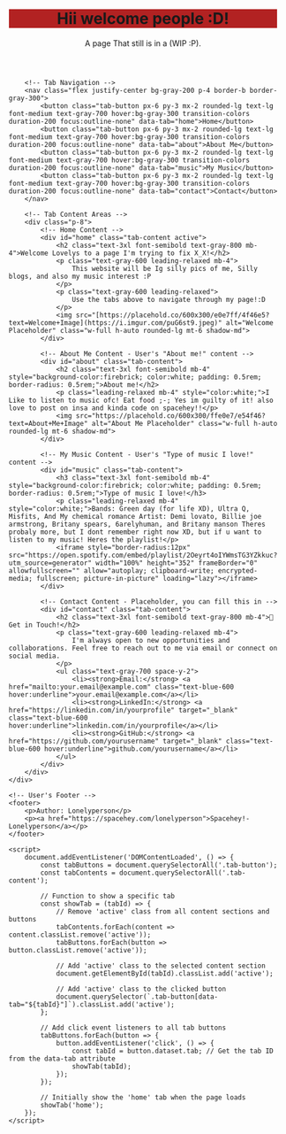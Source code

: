 <!DOCTYPE html>
<html lang="en">
<head>
    <meta charset="UTF-8">
    <meta name="viewport" content="width=device-width, initial-scale=1.0">
    <title>My GitHub Website</title>
    <!-- User's favicon -->
    <link rel="icon" type="image/x-icon" href="/images/favicon.ico">
    <!-- Tailwind CSS CDN for easy styling -->
    <script src="https://cdn.tailwindcss.com"></script>
    <style>
        /* Custom styles for the Inter font and basic body styling */
        body {
            font-family: 'Inter', sans-serif;
            /* User's background image */
            background-image: url('https://i.pinimg.com/564x/3e/26/5f/3e265f3b290a7e8615a5bb7194cabe78.jpg');
            background-size: cover; /* Ensure the image covers the entire background */
            background-attachment: fixed; /* Keep the background image fixed when scrolling */
            background-position: center; /* Center the background image */
            display: flex;
            flex-direction: column; /* Arrange header, main content, and footer vertically */
            justify-content: flex-start;
            align-items: center; /* Center content horizontally */
            min-height: 100vh;
            padding: 2rem; /* Add some padding around the content */
            box-sizing: border-box; /* Include padding in the element's total width and height */
        }
        /* Hide content sections by default */
        .tab-content {
            display: none;
        }
        /* Show the active content section */
        .tab-content.active {
            display: block;
        }
        /* Style for active tab button */
        .tab-button.active {
            background-color: #4f46e5; /* Indigo 600 */
            color: white;
        }
        /* Style for the footer to ensure visibility and proper placement */
        footer {
            margin-top: auto; /* Pushes the footer to the bottom */
            padding-top: 2rem;
            text-align: center;
            color: white; /* Ensure footer text is visible on the dark background */
        }
        footer a {
            color: #93c5fd; /* Light blue for links in the footer */
            text-decoration: underline;
        }
    </style>
</head>
<body>
    <div class="w-full max-w-4xl bg-white rounded-xl shadow-lg overflow-hidden bg-opacity-90">
        <!-- Header Section - Modified to user's content and style -->
        <header class="bg-gradient-to-r from-indigo-500 to-purple-600 p-6 text-white text-center rounded-t-xl">
            <h1 class="text-4xl font-bold mb-2" style="background-color:firebrick;">Hii welcome people :D!</h1>
            <p class="text-lg">A page That still is in a (WIP :P).</p>
        </header>

        <!-- Tab Navigation -->
        <nav class="flex justify-center bg-gray-200 p-4 border-b border-gray-300">
            <button class="tab-button px-6 py-3 mx-2 rounded-lg text-lg font-medium text-gray-700 hover:bg-gray-300 transition-colors duration-200 focus:outline-none" data-tab="home">Home</button>
            <button class="tab-button px-6 py-3 mx-2 rounded-lg text-lg font-medium text-gray-700 hover:bg-gray-300 transition-colors duration-200 focus:outline-none" data-tab="about">About Me</button>
            <button class="tab-button px-6 py-3 mx-2 rounded-lg text-lg font-medium text-gray-700 hover:bg-gray-300 transition-colors duration-200 focus:outline-none" data-tab="music">My Music</button>
            <button class="tab-button px-6 py-3 mx-2 rounded-lg text-lg font-medium text-gray-700 hover:bg-gray-300 transition-colors duration-200 focus:outline-none" data-tab="contact">Contact</button>
        </nav>

        <!-- Tab Content Areas -->
        <div class="p-8">
            <!-- Home Content -->
            <div id="home" class="tab-content active">
                <h2 class="text-3xl font-semibold text-gray-800 mb-4">Welcome Lovelys to a page I'm trying to fix X_X!</h2>
                <p class="text-gray-600 leading-relaxed mb-4">
                    This website will be Ig silly pics of me, Silly blogs, and also my music interest :P
                </p>
                <p class="text-gray-600 leading-relaxed">
                    Use the tabs above to navigate through my page!:D
                </p>
                <img src="[https://placehold.co/600x300/e0e7ff/4f46e5?text=Welcome+Image](https://i.imgur.com/puG6st9.jpeg)" alt="Welcome Placeholder" class="w-full h-auto rounded-lg mt-6 shadow-md">
            </div>

            <!-- About Me Content - User's "About me!" content -->
            <div id="about" class="tab-content">
                <h2 class="text-3xl font-semibold mb-4" style="background-color:firebrick; color:white; padding: 0.5rem; border-radius: 0.5rem;">About me!</h2>
                <p class="leading-relaxed mb-4" style="color:white;">I Like to listen to music ofc! Eat food ;-; Yes im guilty of it! also love to post on insa and kinda code on spacehey!!</p>
                <img src="https://placehold.co/600x300/ffe0e7/e54f46?text=About+Me+Image" alt="About Me Placeholder" class="w-full h-auto rounded-lg mt-6 shadow-md">
            </div>

            <!-- My Music Content - User's "Type of music I love!" content -->
            <div id="music" class="tab-content">
                <h3 class="text-3xl font-semibold mb-4" style="background-color:firebrick; color:white; padding: 0.5rem; border-radius: 0.5rem;">Type of music I love!</h3>
                <p class="leading-relaxed mb-4" style="color:white;">Bands: Green day (for life XD), Ultra Q, Misfits, And My chemical romance Artist: Demi lovato, Billie joe armstrong, Britany spears, 6arelyhuman, and Britany manson Theres probaly more, but I dont remember right now XD, but if u want to listen to my music! Heres the playlist!</p>
                <iframe style="border-radius:12px" src="https://open.spotify.com/embed/playlist/2Oeyrt4oIYWmsTG3YZkkuc?utm_source=generator" width="100%" height="352" frameBorder="0" allowfullscreen="" allow="autoplay; clipboard-write; encrypted-media; fullscreen; picture-in-picture" loading="lazy"></iframe>
            </div>

            <!-- Contact Content - Placeholder, you can fill this in -->
            <div id="contact" class="tab-content">
                <h2 class="text-3xl font-semibold text-gray-800 mb-4">📧 Get in Touch!</h2>
                <p class="text-gray-600 leading-relaxed mb-4">
                    I'm always open to new opportunities and collaborations. Feel free to reach out to me via email or connect on social media.
                </p>
                <ul class="text-gray-700 space-y-2">
                    <li><strong>Email:</strong> <a href="mailto:your.email@example.com" class="text-blue-600 hover:underline">your.email@example.com</a></li>
                    <li><strong>LinkedIn:</strong> <a href="https://linkedin.com/in/yourprofile" target="_blank" class="text-blue-600 hover:underline">linkedin.com/in/yourprofile</a></li>
                    <li><strong>GitHub:</strong> <a href="https://github.com/yourusername" target="_blank" class="text-blue-600 hover:underline">github.com/yourusername</a></li>
                </ul>
            </div>
        </div>
    </div>

    <!-- User's Footer -->
    <footer>
        <p>Author: Lonelyperson</p>
        <p><a href="https://spacehey.com/lonelyperson">Spacehey!-Lonelyperson</a></p>
    </footer>

    <script>
        document.addEventListener('DOMContentLoaded', () => {
            const tabButtons = document.querySelectorAll('.tab-button');
            const tabContents = document.querySelectorAll('.tab-content');

            // Function to show a specific tab
            const showTab = (tabId) => {
                // Remove 'active' class from all content sections and buttons
                tabContents.forEach(content => content.classList.remove('active'));
                tabButtons.forEach(button => button.classList.remove('active'));

                // Add 'active' class to the selected content section
                document.getElementById(tabId).classList.add('active');

                // Add 'active' class to the clicked button
                document.querySelector(`.tab-button[data-tab="${tabId}"]`).classList.add('active');
            };

            // Add click event listeners to all tab buttons
            tabButtons.forEach(button => {
                button.addEventListener('click', () => {
                    const tabId = button.dataset.tab; // Get the tab ID from the data-tab attribute
                    showTab(tabId);
                });
            });

            // Initially show the 'home' tab when the page loads
            showTab('home');
        });
    </script>
</body>
</html>


